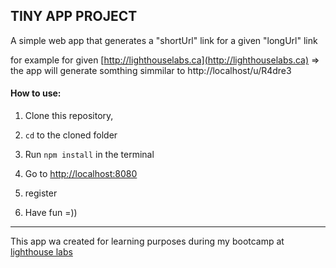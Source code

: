 ## TINY APP PROJECT

  A simple web app that generates a "shortUrl" link for a  given "longUrl" link
 
  for example for given [http://lighthouselabs.ca](http://lighthouselabs.ca) => the app will generate somthing  simmilar to http://localhost/u/R4dre3

#### How to use:
  1) Clone this repository,

  2) `cd` to the cloned folder

  3) Run  ```npm install``` in the terminal
 
  4) Go to [http://localhost:8080](http://localhost:8080)

  5) register

  6) Have fun =))



  *****

  This app wa created for learning purposes during my bootcamp at [lighthouse labs](http://lighthouselabs.ca)

